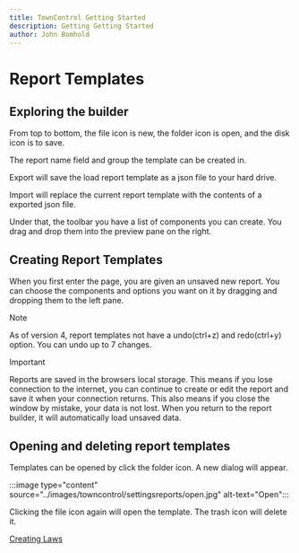 ```yaml
---
title: TownControl Getting Started
description: Getting Getting Started
author: John Bomhold
---
```

# Report Templates

## Exploring the builder

From top to bottom, the file icon is new, the folder icon is open, and the disk icon is to save. 

The report name field and group the template can be created in. 

Export will save the load report template as a json file to your hard drive. 

Import will replace the current report template with the contents of a exported json file.

Under that, the toolbar you have a list of components you can create. You drag and drop them into the preview pane on the right. 

## Creating Report Templates
When you first enter the page, you are given an unsaved new report. You can choose the components and options you want on it by dragging and dropping them to the left pane.
>[!NOTE]
>As of version 4, report templates not have a undo(ctrl+z) and redo(ctrl+y) option. You can undo up to 7 changes.

>[!IMPORTANT]
>Reports are saved in the browsers local storage. This means if you lose connection to the internet, you can continue to create or edit the report and save it when your connection returns. This also means if you close the window by mistake, your data is not lost. When you return to the report builder, it will automatically load unsaved data.

## Opening and deleting report templates
Templates can be opened by click the folder icon. A new dialog will appear.

:::image type="content" source="../images/towncontrol/settingsreports/open.jpg" alt-text="Open":::

Clicking the file icon again will open the template. The trash icon will delete it.

[Creating Laws](laws.md)